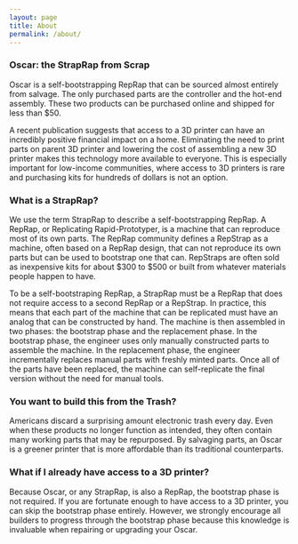 ```yaml
---
layout: page
title: About
permalink: /about/
---
```



### Oscar: the StrapRap from Scrap

Oscar is a self-bootstrapping RepRap that can be sourced almost entirely from salvage.
The only purchased parts are the controller and the hot-end assembly.
These two products can be purchased online and shipped for less than $50.  

A recent publication suggests that access to a 3D printer can have an incredibly positive financial impact on a home.
Eliminating the need to print parts on parent 3D printer and lowering the cost of assembling a new 3D printer makes this technology more available to everyone.
This is especially important for low-income communities, where access to 3D printers is rare and purchasing kits for hundreds of dollars is not an option.

### What is a StrapRap?

We use the term StrapRap to describe a self-bootstrapping RepRap.
A RepRap, or Replicating Rapid-Prototyper, is a machine that can reproduce most of its own parts.
The RepRap community defines a RepStrap as a machine, often based on a RepRap design, that can not reproduce its own parts but can be used to bootstrap one that can.
RepStraps are often sold as inexpensive kits for about $300 to $500 or built from whatever materials people happen to have.

To be a self-bootstraping RepRap, a StrapRap must be a RepRap that does not require access to a second RepRap or a RepStrap.
In practice, this means that each part of the machine that can be replicated must have an analog that can be constructed by hand.
The machine is then assembled in two phases: the bootstrap phase and the replacement phase.
In the bootstrap phase, the engineer uses only manually constructed parts to assemble the machine.
In the replacement phase, the engineer incrementally replaces manual parts with freshly minted parts.
Once all of the parts have been replaced, the machine can self-replicate the final version without the need for manual tools.

### You want to build this from the Trash?

Americans discard a surprising amount electronic trash every day.
Even when these products no longer function as intended, they often contain many working parts that may be repurposed.
By salvaging parts, an Oscar is a greener printer that is more affordable than its traditional counterparts.

### What if I already have access to a 3D printer?

Because Oscar, or any StrapRap, is also a RepRap, the bootstrap phase is not required.
If you are fortunate enough to have access to a 3D printer, you can skip the bootstrap phase entirely.
However, we strongly encourage all builders to progress through the bootstrap phase because this knowledge is invaluable when repairing or upgrading your Oscar.


